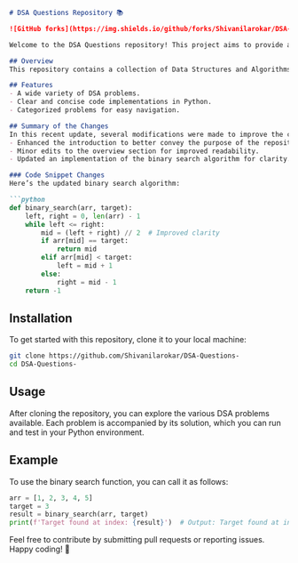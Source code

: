 ```markdown
# DSA Questions Repository 📚

![GitHub forks](https://img.shields.io/github/forks/Shivanilarokar/DSA-Questions-?style=social) ![GitHub stars](https://img.shields.io/github/stars/Shivanilarokar/DSA-Questions-?style=social)

Welcome to the DSA Questions repository! This project aims to provide a comprehensive collection of Data Structures and Algorithms (DSA) problems designed to enhance your coding skills and problem-solving abilities. Explore a wide range of DSA challenges with clear and concise code implementations.

## Overview
This repository contains a collection of Data Structures and Algorithms (DSA) problems categorized by type, with clear and concise implementations in Python. It serves as a learning resource for those looking to enhance their understanding of algorithms.

## Features
- A wide variety of DSA problems.
- Clear and concise code implementations in Python.
- Categorized problems for easy navigation.

## Summary of the Changes
In this recent update, several modifications were made to improve the clarity and presentation of the README file. Key changes include:
- Enhanced the introduction to better convey the purpose of the repository.
- Minor edits to the overview section for improved readability.
- Updated an implementation of the binary search algorithm for clarity.

### Code Snippet Changes
Here’s the updated binary search algorithm:

```python
def binary_search(arr, target):
    left, right = 0, len(arr) - 1
    while left <= right:
        mid = (left + right) // 2  # Improved clarity
        if arr[mid] == target:
            return mid
        elif arr[mid] < target:
            left = mid + 1
        else:
            right = mid - 1
    return -1
```

## Installation
To get started with this repository, clone it to your local machine:

```bash
git clone https://github.com/Shivanilarokar/DSA-Questions-
cd DSA-Questions-
```

## Usage
After cloning the repository, you can explore the various DSA problems available. Each problem is accompanied by its solution, which you can run and test in your Python environment.

## Example
To use the binary search function, you can call it as follows:

```python
arr = [1, 2, 3, 4, 5]
target = 3
result = binary_search(arr, target)
print(f'Target found at index: {result}')  # Output: Target found at index: 2
```

Feel free to contribute by submitting pull requests or reporting issues. Happy coding! 🚀
```